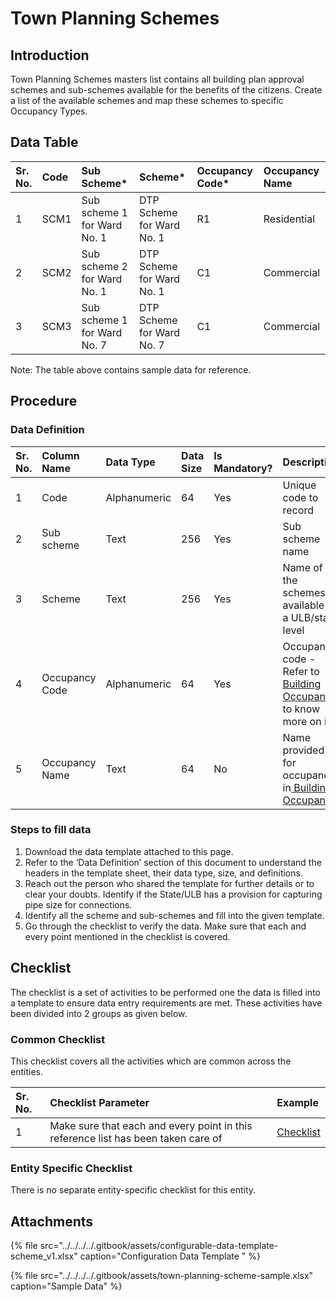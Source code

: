 # Town Planning Schemes

## Introduction <a id="Introduction"></a>

Town Planning Schemes masters list contains all building plan approval schemes and sub-schemes available for the benefits of the citizens. Create a list of the available schemes and map these schemes to specific Occupancy Types.

## Data Table <a id="Data-Table"></a>

| Sr. No. | Code | Sub Scheme\* | Scheme\* | Occupancy Code\* | Occupancy Name |
| :--- | :--- | :--- | :--- | :--- | :--- |
| 1 | SCM1 | Sub scheme 1 for Ward No. 1 | DTP Scheme for Ward No. 1 | R1 | Residential |
| 2  | SCM2 | Sub scheme 2 for Ward No. 1 | DTP Scheme for Ward No. 1 | C1 | Commercial |
| 3  | SCM3 | Sub scheme 1 for Ward No. 7 | DTP Scheme for Ward No. 7 | C1 | Commercial |

Note: The table above contains sample data for reference.

## Procedure <a id="Procedure"></a>

### Data Definition <a id="Data-Definition"></a>

| Sr. No. | Column Name | Data Type | Data Size | Is Mandatory? | Description |
| :--- | :--- | :--- | :--- | :--- | :--- |
| 1 | Code | Alphanumeric | 64 | Yes | Unique code to record |
| 2 | Sub scheme | Text | 256 | Yes | Sub scheme name |
| 3 | Scheme | Text | 256 | Yes | Name of the schemes available at a ULB/state level |
| 4 | Occupancy Code | Alphanumeric | 64 | Yes | Occupancy code - Refer to[ Building Occupancy](https://digit-discuss.atlassian.net/wiki/spaces/DO/pages/408945971/Building+Occupancy) to know more on it |
| 5 | Occupancy Name | Text | 64 | No | Name provided for occupancy in[ Building Occupancy](https://digit-discuss.atlassian.net/wiki/spaces/DO/pages/408945971/Building+Occupancy) |

### Steps to fill data <a id="Steps-to-fill-data"></a>

1. Download the data template attached to this page.
2. Refer to the ‘Data Definition’ section of this document to understand the headers in the template sheet, their data type, size, and definitions.
3. Reach out the person who shared the template for further details or to clear your doubts. Identify if the State/ULB has a provision for capturing pipe size for connections.
4. Identify all the scheme and sub-schemes and fill into the given template.
5. Go through the checklist to verify the data. Make sure that each and every point mentioned in the checklist is covered.

## Checklist <a id="Checklist"></a>

The checklist is a set of activities to be performed one the data is filled into a template to ensure data entry requirements are met. These activities have been divided into 2 groups as given below.

### Common Checklist <a id="Common-Checklist"></a>

This checklist covers all the activities which are common across the entities.

| Sr. No. | Checklist Parameter | Example |
| :--- | :--- | :--- |
| 1 | Make sure that each and every point in this reference list has been taken care of | [Checklist](https://digit-discuss.atlassian.net/wiki/spaces/DO/pages/502203140/Checklist) |

### Entity Specific Checklist <a id="Entity-Specific-Checklist"></a>

There is no separate entity-specific checklist for this entity.

## Attachments <a id="Attachments"></a>

{% file src="../../../../.gitbook/assets/configurable-data-template-scheme\_v1.xlsx" caption="Configuration Data Template " %}

{% file src="../../../../.gitbook/assets/town-planning-scheme-sample.xlsx" caption="Sample Data" %}

